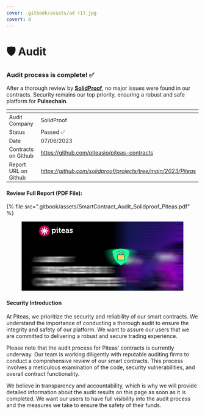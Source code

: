 ```yaml
---
cover: .gitbook/assets/ad (1).jpg
coverY: 0
---
```


# 🛡 Audit

### Audit process is complete! ✅

After a thorough review by [**SolidProof**](https://solidproof.io), no major issues were found in our contracts. Security remains our top priority, ensuring a robust and safe platform for **Pulsechain**.

<table><thead><tr><th width="236"></th><th></th></tr></thead><tbody><tr><td>Audit Company</td><td>SolidProof</td></tr><tr><td>Status</td><td>Passed ✅</td></tr><tr><td>Date</td><td>07/06/2023</td></tr><tr><td>Contracts on Github</td><td><a href="https://github.com/piteasio/piteas-contracts">https://github.com/piteasio/piteas-contracts</a></td></tr><tr><td>Report URL on Github</td><td><a href="https://github.com/solidproof/projects/tree/main/2023/Piteas"><em>https://github.com/solidproof/projects/tree/main/2023/Piteas</em></a></td></tr></tbody></table>

#### Review Full Report (PDF File):

{% file src=".gitbook/assets/SmartContract_Audit_Solidproof_Piteas.pdf" %}

<figure><img src=".gitbook/assets/vlcsnap-2023-07-05-18h11m26s316 (1).jpg" alt=""><figcaption></figcaption></figure>

#### Security Introduction

At Piteas, we prioritize the security and reliability of our smart contracts. We understand the importance of conducting a thorough audit to ensure the integrity and safety of our platform. We want to assure our users that we are committed to delivering a robust and secure trading experience.

Please note that the audit process for Piteas' contracts is currently underway. Our team is working diligently with reputable auditing firms to conduct a comprehensive review of our smart contracts. This process involves a meticulous examination of the code, security vulnerabilities, and overall contract functionality.

We believe in transparency and accountability, which is why we will provide detailed information about the audit results on this page as soon as it is completed. We want our users to have full visibility into the audit process and the measures we take to ensure the safety of their funds.

